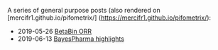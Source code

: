 A series of general purpose posts (also rendered on [mercifr1.github.io/pifometrix/] (https://mercifr1.github.io/pifometrix/):
- 2019-05-26 [BetaBin ORR](content/2019-05-26-BetaBinORR.pdf)
- 2019-06-13 [BayesPharma highlights](content/2019-06-13-BayesPharma.pdf)


